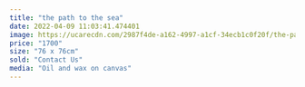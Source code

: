 ```yaml
---
title: "the path to the sea"
date: 2022-04-09 11:03:41.474401
image: https://ucarecdn.com/2987f4de-a162-4997-a1cf-34ecb1c0f20f/the-path-to-the-sea.jpg
price: "1700"
size: "76 x 76cm"
sold: "Contact Us"
media: "Oil and wax on canvas"
---
```



